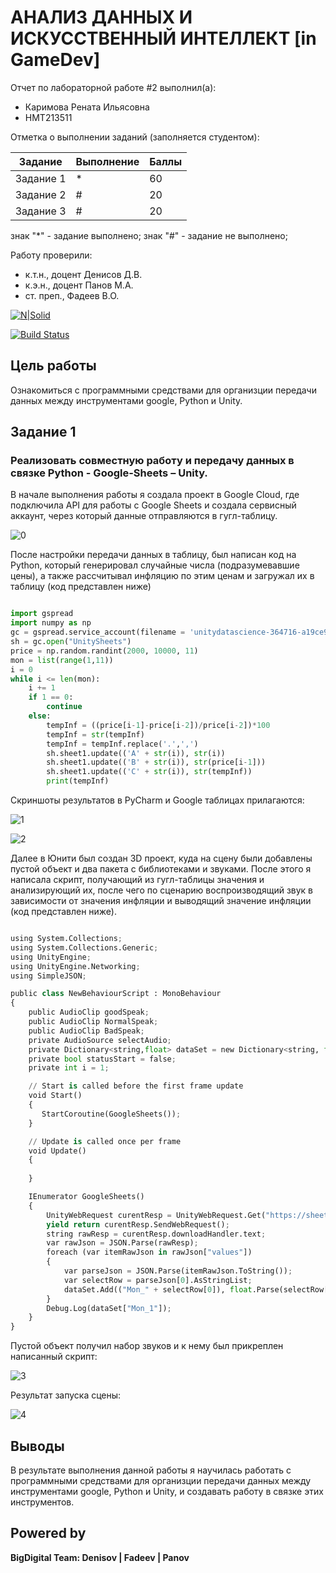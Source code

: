 # АНАЛИЗ ДАННЫХ И ИСКУССТВЕННЫЙ ИНТЕЛЛЕКТ [in GameDev]
Отчет по лабораторной работе #2 выполнил(а):
- Каримова Рената Ильясовна
- НМТ213511

Отметка о выполнении заданий (заполняется студентом):

| Задание | Выполнение | Баллы |
| ------ | ------ | ------ |
| Задание 1 | * | 60 |
| Задание 2 | # | 20 |
| Задание 3 | # | 20 |

знак "*" - задание выполнено; знак "#" - задание не выполнено;

Работу проверили:
- к.т.н., доцент Денисов Д.В.
- к.э.н., доцент Панов М.А.
- ст. преп., Фадеев В.О.

[![N|Solid](https://cldup.com/dTxpPi9lDf.thumb.png)](https://nodesource.com/products/nsolid)

[![Build Status](https://travis-ci.org/joemccann/dillinger.svg?branch=master)](https://travis-ci.org/joemccann/dillinger)


## Цель работы
Ознакомиться с программными средствами для организции передачи данных между инструментами google, Python и Unity.

## Задание 1
### Реализовать совместную работу и передачу данных в связке Python - Google-Sheets – Unity.
В начале выполнения работы я создала проект в Google Cloud, где подключила API для работы с Google Sheets и создала сервисный аккаунт, через который данные отправляются в гугл-таблицу.

![0](https://user-images.githubusercontent.com/114507692/195170464-1b843bad-847d-46cb-ab49-74f08a510074.png)

После настройки передачи данных в таблицу, был написан код на Python, который генерировал случайные числа (подразумевавшие цены), а также рассчитывал инфляцию по этим ценам и загружал их в таблицу (код представлен ниже)

```py

import gspread
import numpy as np
gc = gspread.service_account(filename = 'unitydatascience-364716-a19ce910ca41.json')
sh = gc.open("UnitySheets")
price = np.random.randint(2000, 10000, 11)
mon = list(range(1,11))
i = 0
while i <= len(mon):
    i += 1
    if 1 == 0:
        continue
    else:
        tempInf = ((price[i-1]-price[i-2])/price[i-2])*100
        tempInf = str(tempInf)
        tempInf = tempInf.replace('.',',')
        sh.sheet1.update(('A' + str(i)), str(i))
        sh.sheet1.update(('B' + str(i)), str(price[i-1]))
        sh.sheet1.update(('C' + str(i)), str(tempInf))
        print(tempInf)

```


Скриншоты результатов в PyCharm и Google таблицах прилагаются:

![1](https://user-images.githubusercontent.com/114507692/195170971-3e01f63b-e315-4435-a48c-c03e2c9e62bc.png)

![2](https://user-images.githubusercontent.com/114507692/195170993-6708b04a-8292-4e66-bc2d-f9e8ca5d0412.png)


Далее в Юнити был создан 3D проект, куда на сцену были добавлены пустой объект и два пакета с библиотеками и звуками. После этого я написала скрипт, получающий из гугл-таблицы значения и анализирующий их, после чего по сценарию воспроизводящий звук в зависимости от значения инфляции и выводящий значение инфляции (код представлен ниже).

```py

using System.Collections;
using System.Collections.Generic;
using UnityEngine;
using UnityEngine.Networking;
using SimpleJSON;

public class NewBehaviourScript : MonoBehaviour
{
    public AudioClip goodSpeak;
    public AudioClip NormalSpeak;
    public AudioClip BadSpeak;
    private AudioSource selectAudio;
    private Dictionary<string,float> dataSet = new Dictionary<string, float>();
    private bool statusStart = false;
    private int i = 1;

    // Start is called before the first frame update
    void Start()
    {
       StartCoroutine(GoogleSheets());
    }

    // Update is called once per frame
    void Update()
    {
        
    }

    IEnumerator GoogleSheets()
    {
        UnityWebRequest curentResp = UnityWebRequest.Get("https://sheets.googleapis.com/v4/spreadsheets/1Hh4k1yLxHaXOYZ91YbDJ8okh_ogDMRsV_kM2R5THEug/values/Лист1?key=AIzaSyArFzRfcD7kaCJ0uwtkx8mPgANlECuY2e0");
        yield return curentResp.SendWebRequest();
        string rawResp = curentResp.downloadHandler.text;
        var rawJson = JSON.Parse(rawResp);
        foreach (var itemRawJson in rawJson["values"])
        {
            var parseJson = JSON.Parse(itemRawJson.ToString());
            var selectRow = parseJson[0].AsStringList;
            dataSet.Add(("Mon_" + selectRow[0]), float.Parse(selectRow[2]));
        }
        Debug.Log(dataSet["Mon_1"]);
    }
}

```
Пустой объект получил набор звуков и к нему был прикреплен написанный скрипт:

![3](https://user-images.githubusercontent.com/114507692/195171839-9295a43f-d837-4ae7-ab13-060595700350.png)

Результат запуска сцены:

![4](https://user-images.githubusercontent.com/114507692/195171950-1ac12e3b-9e00-4ea6-9878-ec975522e695.png)


## Выводы

В результате выполнения данной работы я научилась работать с программными средствами для организции передачи данных между инструментами google, Python и Unity, и создавать работу в связке этих инструментов.

## Powered by

**BigDigital Team: Denisov | Fadeev | Panov**

